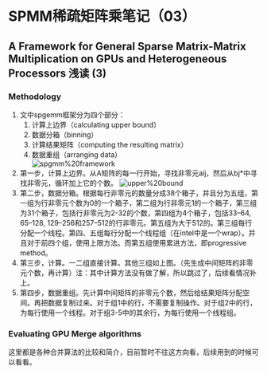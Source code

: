 # SPMM稀疏矩阵乘笔记（03）
## A Framework for General Sparse Matrix-Matrix Multiplication on GPUs and Heterogeneous Processors 浅读 (3)
### **Methodology**
1. 文中spgemm框架分为四个部分：  
    1. 计算上边界（calculating upper bound）
    2. 数据分箱（binning）
    3. 计算结果矩阵（computing the resulting matrix）
    4. 数据重组（arranging data）  
![spgmm%20framework](/mymd/学习日记-spmm（3）/spgmm%20framework.png)
2. 第一步，计算上边界。从A矩阵的每一行开始，寻找非零元aij，然后从bj*中寻找非零元，循环加上它的个数。
![upper%20bound](/mymd/学习日记-spmm（3）/upper%20bound.png)
3. 第二步，数据分箱。根据每行非零元的数量分成38个箱子，并且分为五组，第一组为行非零元个数为0的一个箱子，第二组为行非零元1的一个箱子，第三组为31个箱子，包括行非零元为2-32的个数，第四组为4个箱子，包括33–64, 65–128, 129–256和257–512的行非零元。第五组为大于512的。第三组每行分配一个线程。第四、五组每行分配一个线程组（在intel中是一个wrap）。并且对于前四个组，使用上限方法。而第五组使用累进方法，即progressive method。
4. 第三步，计算。一二组直接计算。其他三组如上图。（先生成中间矩阵的非零元个数，再计算）注：其中计算方法没有做了解，所以跳过了，后续看情况补上。
5. 第四步，数据重组。先计算中间矩阵的非零元个数，然后给结果矩阵分配空间。再把数据复制过来。对于组1中的行，不需要复制操作。对于组2中的行，为每行使用一个线程。对于组3-5中的其余行，为每行使用一个线程组。
### **Evaluating GPU Merge algorithms**
这里都是各种合并算法的比较和简介，目前暂时不往这方向看，后续用到的时候可以看看。